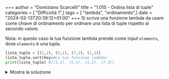 +++
author = "Domiziano Scarcelli"
title = "1.015 - Ordina lista di tuple"
categories = [ "Difficoltà 1",]
tags = [ "lambda", "ordinamento",]
date = "2024-02-13T20:39:12+01:00"
+++
Si scriva una funzione lambda da usare come chiave di ordinamento per ordinare una lista di tuple rispetto al secondo valore.

Nota: in questo caso la tua funzione lambda prende come input `elemento`, dove `elemento` è una tupla.

```python
lista_tuple = [(1,2), (5,1), (7,3), (1,1)]
lista_tuple.sort(key=#La tua funzione lambda)
print(lista_tuple) #[(1,1), (5,1), (1,2), (7,3)]
```

<details>
<summary>Mostra la soluzione</summary>

```python
lista_tuple.sort(key=lambda tupla: tupla[1]) #Ordina in base al secondo valore
```
</details>
